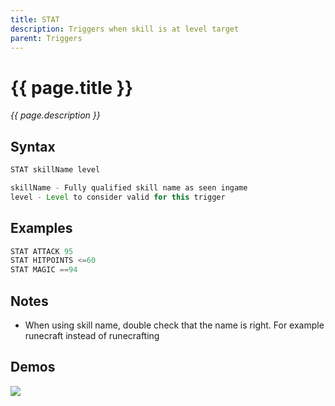 ```yaml
---
title: STAT
description: Triggers when skill is at level target
parent: Triggers
---
```


# {{ page.title }}

_{{ page.description }}_

## Syntax

```java
STAT skillName level 

skillName - Fully qualified skill name as seen ingame
level - Level to consider valid for this trigger
```

## Examples

```java
STAT ATTACK 95
STAT HITPOINTS <=60
STAT MAGIC ==94
```

## Notes

- When using skill name, double check that the name is right. For example runecraft instead of runecrafting

## Demos

![](https://1.imgur.com/ghs5wpn.gif)

